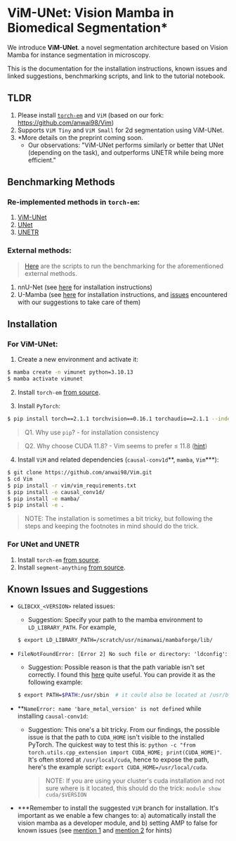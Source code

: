 # ViM-UNet: Vision Mamba in Biomedical Segmentation*

We introduce **ViM-UNet**. a novel segmentation architecture based on Vision Mamba for instance segmentation in microscopy.

This is the documentation for the installation instructions, known issues and linked suggestions, benchmarking scripts, and link to the tutorial notebook.

## TLDR
1. Please install [`torch-em`](https://github.com/constantinpape/torch-em) and `ViM` (based on our fork: https://github.com/anwai98/Vim)
2. Supports `ViM Tiny` and `ViM Small` for 2d segmentation using ViM-UNet.
3. *More details on the preprint coming soon.
    - Our observations: "ViM-UNet performs similarly or better that UNet (depending on the task), and outperforms UNETR while being more efficient."

## Benchmarking Methods

### Re-implemented methods in `torch-em`:
1. [ViM-UNet]()
2. [UNet]()
3. [UNETR]()

### External methods:

> [Here](https://github.com/anwai98/vimunet-benchmarking) are the scripts to run the benchmarking for the aforementioned external methods.

1. nnU-Net (see [here](https://github.com/MIC-DKFZ/nnUNet) for installation instructions)
2. U-Mamba (see [here](https://github.com/bowang-lab/U-Mamba#installation) for installation instructions, and [issues]() encountered with our suggestions to take care of them)

## Installation

### For ViM-UNet:
1. Create a new environment and activate it:
```bash
$ mamba create -n vimunet python=3.10.13
$ mamba activate vimunet
```
2. Install `torch-em` [from source](https://github.com/constantinpape/torch-em#from-source).

3. Install `PyTorch`:
```bash
$ pip install torch==2.1.1 torchvision==0.16.1 torchaudio==2.1.1 --index-url https://download.pytorch.org/whl/cu118
```
> Q1. Why use `pip`? - for installation consistency

> Q2. Why choose CUDA 11.8? - Vim seems to prefer $\le$ 11.8 ([hint](https://github.com/hustvl/Vim/issues/51))

4. Install `ViM` and related dependencies (`causal-conv1d`\**, `mamba`, `Vim`\***):
```bash
$ git clone https://github.com/anwai98/Vim.git
$ cd Vim
$ pip install -r vim/vim_requirements.txt
$ pip install -e causal_conv1d/
$ pip install -e mamba/
$ pip install -e .
```

> NOTE: The installation is sometimes a bit tricky, but following the steps and keeping the footnotes in mind should do the trick.

### For UNet and UNETR

1. Install `torch-em` [from source](https://github.com/constantinpape/torch-em#from-source).
2. Install `segment-anything` [from source](https://github.com/facebookresearch/segment-anything#installation).


## Known Issues and Suggestions
- `GLIBCXX_<VERSION>` related issues:
    - Suggestion: Specify your path to the mamba environment to `LD_LIBRARY_PATH`. For example,
    ```bash
    $ export LD_LIBRARY_PATH=/scratch/usr/nimanwai/mambaforge/lib/
    ```

- `FileNotFoundError: [Error 2] No such file or directory: 'ldconfig'`:
    - Suggestion: Possible reason is that the path variable isn't set correctly. I found this [here](https://unix.stackexchange.com/questions/160019/dpkg-cannot-find-ldconfig-start-stop-daemon-in-the-path-variable) quite useful. You can provide it as the following example:
    ```bash
    $ export PATH=$PATH:/usr/sbin  # it could also be located at /usr/bin, etc. please check your system configurations for this.
    ```

- **`NameError: name 'bare_metal_version' is not defined` while installing `causal-conv1d`:
    - Suggestion: This one's a bit tricky. From our findings, the possible issue is that the path to `CUDA_HOME` isn't visible to the installed PyTorch. The quickest way to test this is: `python -c "from torch.utils.cpp_extension import CUDA_HOME; print(CUDA_HOME)"`. It's often stored at `/usr/local/cuda`, hence to expose the path, here's the example script: `export CUDA_HOME=/usr/local/cuda`.
        > NOTE: If you are using your cluster's cuda installation and not sure where is it located, this should do the trick: `module show cuda/$VERSION`

- ***Remember to install the suggested `ViM` branch for installation. It's important as we enable a few changes to: a) automatically install the vision mamba as a developer module, and b) setting AMP to false for known issues (see [mention 1](https://github.com/hustvl/Vim/issues/30) and [mention 2](https://github.com/bowang-lab/U-Mamba/issues/8) for hints)